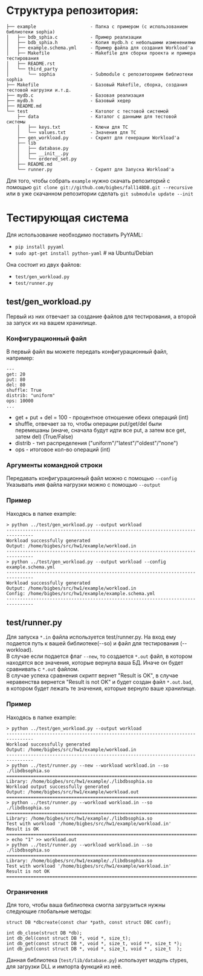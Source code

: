 # Структура репозитория:

```
├── example                    - Папка с примером (с использованием библиотеки sophia)
│   ├── bdb_sphia.c            - Пример реализации
│   ├── bdb_sphia.h            - Копия mydb.h с небольшими изменениями
│   ├── example.schema.yml     - Пример файла для создания Workload'а
│   ├── Makefile               - Makefile для сборки проекта и примера тестирования
│   ├── README.rst
│   └── third_party
│       └── sophia             - Submodule с репозитоорием библиотеки sophia
├── Makefile                   - Базовый Makefile, сборка, создания тестовой нагрузки и.т.д.
├── mydb.c                     - Базовая реализация
├── mydb.h                     - Базовый хедер
├── README.md
└── test                       - Католог с тестовой системой
    ├── data                   - Каталог с данными для тестовой системы
    │   ├── keys.txt           - Ключи для ТС
    │   └── values.txt         - Значения для ТС
    ├── gen_workload.py        - Скрипт для генерации Workload'a
    ├── lib
    │   ├── database.py
    │   ├── __init__.py
    │   └── ordered_set.py
    ├── README.md
    └── runner.py              - Скрипт для Запуска Workload'а
```

Для того, чтобы собрать `example` нужно скачать репозиторий с помощью
`git clone git://github.com/bigbes/fall14BDB.git --recursive`
или в уже скачанном репозитории сделать `git submodule update --init`


# Тестирующая система

Для использование необходимо поставить PyYAML:

* `pip install pyyaml`
* `sudo apt-get install python-yaml` # на Ubuntu/Debian


Она состоит из двух файлов:

* `test/gen_workload.py`
* `test/runner.py`


## test/gen_workload.py

Первый из них отвечает за создание файлов для тестирования, а второй за запуск их на вашем хранилище.

### Конфигурационный файл

В первый файл вы можете передать конфигурационный файл, например:

```
---
get: 20
put: 80
del: 80
shuffle: True
distrib: "uniform"
ops: 10000
...
```

* get + put + del = 100 - процентное отношение обеих операций (int)
* shuffle, отвечает за то, чтобы операции put/get/del были перемешаны (иначе, сначала будут идти все put, а затем все get, затем del) (True/False)
* distrib - тип распределения ("uniform"/"latest"/"oldest"/"none")
* ops - итоговое кол-во операций (int)

### Аргументы командной строки

Передавать конфигурационный файл можно с помощью `--config`
Указывать имя файла нагрузки можно с помощью `--output`

### Пример

Находясь в папке example:
```
> python ../test/gen_workload.py --output workload
--------------------------------------------------------------------------------
Workload successfully generated
Output: /home/bigbes/src/hw1/example/workload.in
--------------------------------------------------------------------------------
> python ../test/gen_workload.py --output workload --config example.schema.yml
--------------------------------------------------------------------------------
Workload successfully generated
Output: /home/bigbes/src/hw1/example/workload.in
Config: /home/bigbes/src/hw1/example/example.schema.yml
--------------------------------------------------------------------------------
```

## test/runner.py

Для запуска `*.in` файла используется test/runner.py. На вход ему подается путь к вашей библиотеке(--so) и файл для тестирования (--workload).  
В случае если подается флаг `--new`, то создается `*.out` файл, в котором находятся все значения, которые вернула ваша БД. Иначе он будет сравнивать с `*.out` файлом.  
В случае успеха сравнения скрипт вернет "Result is OK", в случае неравенства вернется "Result is not OK" и будет создан файл `*.out.bad`, в котором будет лежать те значения, которые вернуло ваше хранилище.  

### Пример

Находясь в папке example:
```
> python ../test/gen_workload.py --output workload
--------------------------------------------------------------------------------
Workload successfully generated
Output: /home/bigbes/src/hw1/example/workload.in
--------------------------------------------------------------------------------
> python ../test/runner.py --new --workload workload.in --so ./libdbsophia.so
================================================================================
Library: /home/bigbes/src/hw1/example/./libdbsophia.so
Workload output successfully generated
Output: /home/bigbes/src/hw1/example/workload.out
================================================================================
> python ../test/runner.py --workload workload.in --so ./libdbsophia.so
================================================================================
Library: /home/bigbes/src/hw1/example/./libdbsophia.so
Test with workload '/home/bigbes/src/hw1/example/workload.in'
Result is OK
================================================================================
> echo "1" >> workload.out
> python ../test/runner.py --workload workload.in --so ./libdbsophia.so
================================================================================
Library: /home/bigbes/src/hw1/example/./libdbsophia.so
Test with workload '/home/bigbes/src/hw1/example/workload.in'
Result is not OK
================================================================================
```

### Ограничения

Для того, чтобы ваша библиотека смогла загрузиться нужны следующие глобальные методы:
```
struct DB *dbcreate(const char *path, const struct DBC conf);

int db_close(struct DB *db);
int db_del(const struct DB *, void *, size_t);
int db_get(const struct DB *, void *, size_t, void **, size_t *);
int db_put(const struct DB *, void *, size_t, void * , size_t  );
```

Данная библиотека (`test/lib/database.py`) использует модуль ctypes, для загрузки DLL и импорта функций из неё.
